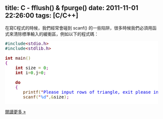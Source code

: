 title: C - fflush() & fpurge()
date: 2011-11-01 22:26:00
tags: [C/C++]
---

在寫C程式的時候，我們經常會碰到 scanf() 的一些陷阱，很多時候我們必須用函式來清除標準輸入的緩衝區，例如以下的程式碼：  

<pre style="background: #ffffff; color: black;"><span style="color: #004a43;">#</span><span style="color: #004a43;">include</span><span style="color: maroon;"><</span><span style="color: #40015a;">stdio.h</span><span style="color: maroon;">></span>  
<span style="color: #004a43;">#</span><span style="color: #004a43;">include</span><span style="color: maroon;"><</span><span style="color: #40015a;">stdlib.h</span><span style="color: maroon;">></span>  

<span style="color: maroon; font-weight: bold;">int</span> <span style="color: #400000;">main</span><span style="color: #808030;">(</span><span style="color: #808030;">)</span>  
<span style="color: purple;">{</span>  
    <span style="color: maroon; font-weight: bold;">int</span> size <span style="color: #808030;">=</span> <span style="color: #008c00;">0</span><span style="color: purple;">;</span>  
    <span style="color: maroon; font-weight: bold;">int</span> i<span style="color: #808030;">=</span><span style="color: #008c00;">0</span><span style="color: #808030;">,</span>j<span style="color: #808030;">=</span><span style="color: #008c00;">0</span><span style="color: purple;">;</span>  

    <span style="color: maroon; font-weight: bold;">do</span>  
    <span style="color: purple;">{</span>  
       <span style="color: #603000;">printf</span><span style="color: #808030;">(</span><span style="color: maroon;">"</span><span style="color: #0000e6;">Please input rows of triangle, exit please input</span> <span style="color: #0f69ff;">-</span><span style="color: #0000e6;">1</span><span style="color: #0f69ff;">\n</span><span style="color: maroon;">"</span><span style="color: #808030;">)</span><span style="color: purple;">;</span>  
       <span style="color: #603000;">scanf</span><span style="color: #808030;">(</span><span style="color: maroon;">"</span><span style="color: #0f69ff;">%d</span><span style="color: maroon;">"</span><span style="color: #808030;">,</span><span style="color: #808030;">&</span>size<span style="color: #808030;">)</span><span style="color: purple;">;</span>  
    </pre>

[閱讀更多 »](http://veckcode.blogspot.com/2011/11/fflush-fpurge.html#more)